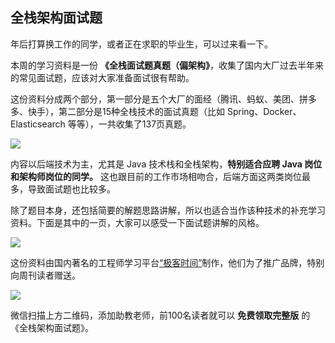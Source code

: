 ## 全栈架构面试题

年后打算换工作的同学，或者正在求职的毕业生，可以过来看一下。

本周的学习资料是一份 **《全栈面试题真题（偏架构》**，收集了国内大厂过去半年来的常见面试题，应该对大家准备面试很有帮助。

这份资料分成两个部分，第一部分是五个大厂的面经（腾讯、蚂蚁、美团、拼多多、快手），第二部分是15种全栈技术的面试真题（比如 Spring、Docker、Elasticsearch 等等），一共收集了137页真题。

![](https://cdn.beekka.com/blogimg/asset/202201/bg2022010603.webp)

内容以后端技术为主，尤其是 Java 技术栈和全栈架构，**特别适合应聘 Java 岗位和架构师岗位的同学。** 这也跟目前的工作市场相吻合，后端方面这两类岗位最多，导致面试题也比较多。

除了题目本身，还包括简要的解题思路讲解，所以也适合当作该种技术的补充学习资料。下面是其中的一页，大家可以感受一下面试题讲解的风格。

![](https://cdn.beekka.com/blogimg/asset/202201/bg2022010604.webp)

这份资料由国内著名的工程师学习平台[“极客时间”](https://time.geekbang.org/)制作，他们为了推广品牌，特别向周刊读者赠送。

![](https://cdn.beekka.com/blogimg/asset/202201/bg2022010605.webp)

微信扫描上方二维码，添加助教老师，前100名读者就可以 **免费领取完整版** 的《全栈架构面试题》。
